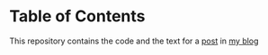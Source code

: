 
# Table of Contents



This repository contains the code and the text for a [post](https://noiseonthenet.space/noise/2024/03/prime-time/) in
[my blog](https://noiseonthenet.space/noise/)

